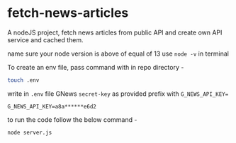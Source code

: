 # fetch-news-articles
A nodeJS project, fetch news articles from public API and create own API service and cached them.

name sure your node version is above of equal of 13 use `node -v` in terminal

To create an env file, pass command with in repo directory - 
```bash
touch .env
```

write in `.env` file GNews `secret-key` as provided prefix with `G_NEWS_API_KEY=`
```
G_NEWS_API_KEY=a8a******e6d2
```

to run the code follow the below command -
```
node server.js
```